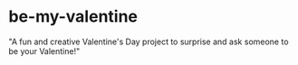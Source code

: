 # be-my-valentine
"A fun and creative Valentine's Day project to surprise and ask someone to be your Valentine!"
